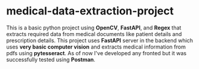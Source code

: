 # medical-data-extraction-project

This is a basic python project using **OpenCV**, **FastAPI**, and **Regex** that extracts required data from medical documents like patient details and prescription details. This project uses **FastAPI** server in the backend which uses **very basic computer vision** and extracts medical information from pdfs using **pytesseract**. As of now I've developed any fronted but it was successfully tested using **Postman**.
